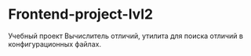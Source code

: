 # Frontend-project-lvl2

Учебный проект Вычислитель отличий, утилита для поиска отличий в конфигурационных файлах.
